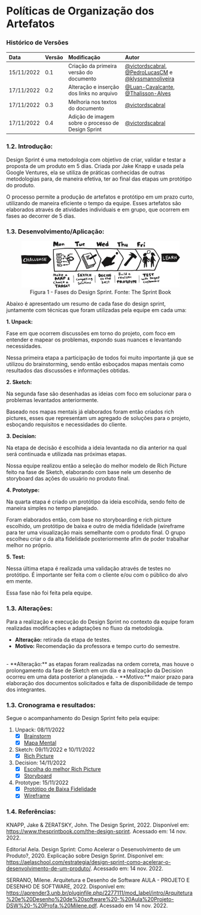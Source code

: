 # Políticas de Organização dos Artefatos

### Histórico de Versões

| Data | Versão | Modificação | Autor |
| :- | :- | :- | :- |
| 15/11/2022 | 0.1    | Criação da primeira versão do documento | [@victordscabral](https://github.com/victordscabral), [@PedroLucasCM](https://github.com/PedroLucasCM) e [@klyssmannoliveira](https://github.com/klyssmannoliveira) |
| 17/11/2022 | 0.2    | Alteração e inserção dos links no arquivo | [@Luan-Cavalcante](https://github.com/Luan-Cavalcante), [@Thalisson-Alves](https://github.com/Thalisson-Alves) |
| 17/11/2022 | 0.3    | Melhoria nos textos do documento | [@victordscabral](https://github.com/victordscabral) |
| 17/11/2022 | 0.4    | Adição de imagem sobre o processo de Design Sprint | [@victordscabral](https://github.com/victordscabral) |

### 1.2. Introdução: 
Design Sprint é uma metodologia com objetivo de criar, validar e testar a proposta de um produto em 5 dias. Criada por Jake Knapp e usada pela Google Ventures, ela se utiliza de práticas conhecidas de outras metodologias para, de maneira efetiva, ter ao final das etapas um protótipo do produto. 

O processo permite a produção de artefatos e protótipo em um prazo curto, utilizando de maneira eficiente o tempo da equipe. Esses artefatos são elaborados através de atividades individuais e em grupo, que ocorrem em fases ao decorrer de 5 dias. 

### 1.3. Desenvolvimento/Aplicação:

<figure>
  <img src="https://github.com/UnBArqDsw2022-2/2022.2_G4_IDotPet/blob/master/docs/assets/design_sprint/design_sprint_sprintbook.png?raw=true" alt="Design Sprint"/>
  <figcaption align="center" >Figura 1 - Fases do Design Sprint. Fonte: The Sprint Book</figcaption>
</figure>

Abaixo é apresentado um resumo de cada fase do design sprint, juntamente com técnicas que foram utilizadas pela equipe em cada uma:

**1. Unpack:**

Fase em que ocorrem discussões em torno do projeto, com foco em entender e mapear os problemas, expondo suas nuances e levantando necessidades.    

Nessa primeira etapa a participação de todos foi muito importante já que se utilizou do brainstorming, sendo então esboçados mapas mentais como resultados das discussões e informações obtidas.

**2. Sketch:**

Na segunda fase são desenhadas as ideias com foco em solucionar para o problemas levantados anteriormente.

Baseado nos mapas mentais já elaborados foram então criados rich pictures, esses que representam um agregado de soluções para o projeto, esboçando requisitos e necessidades do cliente.

**3. Decision:**

Na etapa de decisão é escolhida a ideia levantada no dia anterior na qual será continuada e utilizada nas próximas etapas.

Nossa equipe realizou então a seleção do melhor modelo de Rich Picture feito na fase de Sketch, elaborando com base nele um desenho de storyboard das ações do usuário no produto final.

**4. Prototype:**

Na quarta etapa é criado um protótipo da ideia escolhida, sendo feito de maneira simples no tempo planejado.

Foram elaborados então, com base no storyboarding e rich picture escolhido, um protótipo de baixa e outro de média fidelidade (wireframe para ter uma visualização mais semelhante com o produto final. O grupo escolheu criar o da alta fidelidade posteriormente afim de poder trabalhar melhor no próprio.

**5. Test:**

Nessa última etapa é realizada uma validação através de testes no protótipo. É importante ser feita com o cliente e/ou com o público do alvo em mente. 

Essa fase não foi feita pela equipe.

### 1.3. Alterações: 

Para a realização e execução do Design Sprint no contexto da equipe foram realizadas modificações e adaptações no fluxo da metodologia.

- **Alteração:** retirada da etapa de testes. 
- **Motivo:** Recomendação da professora e tempo curto do semestre. 
<br>
- **Alteração:** as etapas foram realizadas na ordem correta, mas houve o prolongamento da fase de Sketch em um dia e a realização da Decision ocorreu em uma data posterior a planejada. 
- **Motivo:** maior prazo para elaboração dos documentos solicitados e falta de disponibilidade de tempo dos integrantes.

### 1.3. Cronograma e resultados: 

Segue o acompanhamento do Design Sprint feito pela equipe:

1. Unpack: 08/11/2022 
   - [x] [Brainstorm](https://unbarqdsw2022-2.github.io/2022.2_G4_IDotPet/#/base/brainstorm)
   - [x] [Mapa Mental](https://unbarqdsw2022-2.github.io/2022.2_G4_IDotPet/#/base/mapa_mental)
2. Sketch: 09/11/2022 e 10/11/2022 
   - [x] [Rich Picture](https://unbarqdsw2022-2.github.io/2022.2_G4_IDotPet/#/base/rich_picture)
3. Decision: 14/11/2022 
   - [x] [Escolha do melhor Rich Picture](https://unbarqdsw2022-2.github.io/2022.2_G4_IDotPet/#/base/rich_picture)
   - [x] [Storyboard](https://unbarqdsw2022-2.github.io/2022.2_G4_IDotPet/#/base/storyboard)
4. Prototype: 15/11/2022 
   - [x] [Protótipo de Baixa Fidelidade](https://unbarqdsw2022-2.github.io/2022.2_G4_IDotPet/#/base/prototipoBaixaFidelidade)
   - [x] [Wireframe](https://unbarqdsw2022-2.github.io/2022.2_G4_IDotPet/#/base/wireframe)

### 1.4. Referências: 

KNAPP, Jake & ZERATSKY, John. The Design Sprint, 2022. Disponível em: https://www.thesprintbook.com/the-design-sprint. Acessado em: 14 nov. 2022.

Editorial Aela. Design Sprint: Como Acelerar o Desenvolvimento de um Produto?, 2020. Explicação sobre Design Sprint. Disponível em: https://aelaschool.com/estrategia/design-sprint-como-acelerar-o-desenvolvimento-de-um-produto/. Acessado em: 14 nov. 2022.

SERRANO, Milene. Arquitetura e Desenho de Software AULA - PROJETO E DESENHO DE SOFTWARE, 2022. Disponível em: https://aprender3.unb.br/pluginfile.php/2277111/mod_label/intro/Arquitetura%20e%20Desenho%20de%20software%20-%20Aula%20Projeto-DSW%20-%20Profa.%20Milene.pdf. Acessado em 14 nov. 2022.

